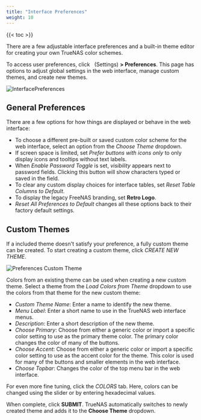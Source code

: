 ```yaml
---
title: "Interface Preferences"
weight: 10
---
```


{{< toc >}}

There are a few adjustable interface preferences and a built-in theme editor for creating your own TrueNAS color schemes.

To access user preferences, click <i class="fa fa-cog" aria-hidden="true" title="Settings"></i>&nbsp; (Settings) **> Preferences**.
This page has options to adjust global settings in the web interface, manage custom themes, and create new themes.

![InterfacePreferences](/images/CORE/12.0/InterfacePreferences.png "Interface Preferences")

## General Preferences

There are a few options for how things are displayed or behave in the web interface:

* To choose a different pre-built or saved custom color scheme for the web interface, select an option from the *Choose Theme* dropdown.
* If screen space is limited, set *Prefer buttons with icons only* to only display icons and tooltips without text labels.
* When *Enable Password Toggle* is set, <i class="material-icons" aria-hidden="true" title="Visibility">visibility</i> appears next to password fields. Clicking this button will show characters typed or saved in the field.
* To clear any custom display choices for interface tables, set *Reset Table Columns to Default*.
* To display the legacy FreeNAS branding, set **Retro Logo**.
* *Reset All Preferences to Default* changes all these options back to their factory default settings.

## Custom Themes

If a included theme doesn't satisfy your preference, a fully custom theme can be created.
To start creating a custom theme, click *CREATE NEW THEME*.

![Preferences Custom Theme](/images/CORE/12.0/PreferencesCustomTheme.png "Custom UI Theme")

Colors from an existing theme can be used when creating a new custom theme.
Select a theme from the *Load Colors from Theme* dropdown to use the colors from that theme for the new custom theme:

* *Custom Theme Name*: Enter a name to identify the new theme.
* *Menu Label*: Enter a short name to use in the TrueNAS web interface menus.
* *Description*: Enter a short description of the new theme.
* *Choose Primary*: Choose from either a generic color or import a specific color setting to use as the primary theme color.
  The primary color changes the color of many of the buttons.
* *Choose Accent*: Choose from either a generic color or import a specific color setting to use as the accent color for the theme.
  This color is used for many of the buttons and smaller elements in the web interface.
* *Choose Topbar*: Changes the color of the top menu bar in the web interface.

For even more fine tuning, click the *COLORS* tab.
Here, colors can be changed using the slider or by entering hexadecimal values.



When complete, click **SUBMIT**.
TrueNAS automatically switches to newly created theme and adds it to the **Choose Theme** dropdown.

